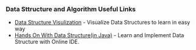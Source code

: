 ### Data Sttructure and Algorithm Useful Links

 * [Data Structure Visulization](http://www.cs.usfca.edu/~galles/visualization/Algorithms.html) -  Visualize Data Structures to learn in easy way
 * [Hands On With Data Structure(in Java)](https://www.tutorialspoint.com/java/java_data_structures.htm) -  Learn and Implement Data Structure with Online IDE.
 

